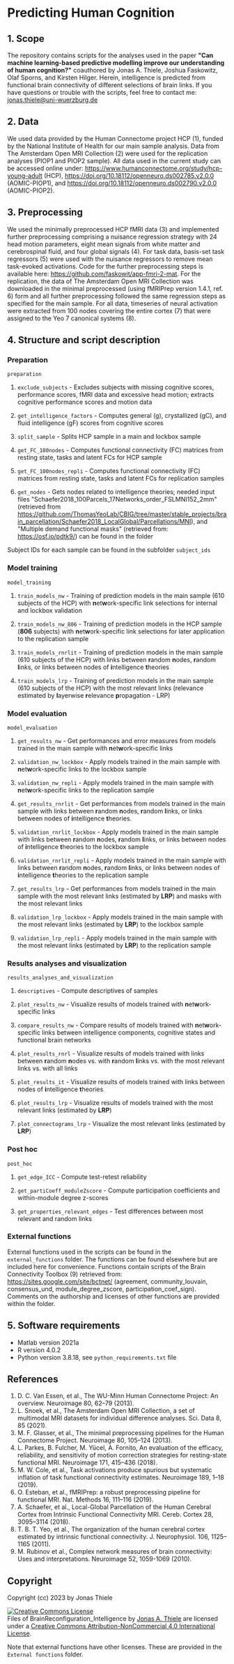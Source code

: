# Predicting Human Cognition

## 1. Scope
The repository contains scripts for the analyses used in the paper **"Can machine learning-based predictive modelling improve our understanding of human cognition?"** coauthored by Jonas A. Thiele, Joshua Faskowitz, Olaf Sporns, and Kirsten Hilger. Herein, intelligence is predicted from functional brain connectivity of different selections of brain links. If you have questions or trouble with the scripts, feel free to contact me: jonas.thiele@uni-wuerzburg.de
## 2. Data
We used data provided by the Human Connectome project HCP (1), funded by the National Institute of Health for our main sample analysis. Data from The Amsterdam Open MRI Collection (2) were used for the replication analyses (PIOP1 and PIOP2 sample).
All data used in the current study can be accessed online under: https://www.humanconnectome.org/study/hcp-young-adult (HCP), https://doi.org/10.18112/openneuro.ds002785.v2.0.0 (AOMIC-PIOP1), and https://doi.org/10.18112/openneuro.ds002790.v2.0.0 (AOMIC-PIOP2).
## 3. Preprocessing
We used the minimally preprocessed HCP fMRI data (3) and implemented further preprocessing comprising a nuisance regression strategy with 24 head motion parameters, eight mean signals from white matter and cerebrospinal fluid, and four global signals (4). For task data, basis-set task regressors (5) were used with the nuisance regressors to remove mean task-evoked activations.
Code for the further preprocessing steps is available here: https://github.com/faskowit/app-fmri-2-mat.
For the replication, the data of The Amsterdam Open MRI Collection was downloaded in the minimal preprocessed (using fMRIPrep version 1.4.1, ref. 6) form and all further preprocessing followed the same regression steps as specified for the main sample. For all data, timeseries of neural activation were extracted from 100 nodes covering the entire cortex (7) that were assigned to the Yeo 7 canonical systems (8).
## 4. Structure and script description
### Preparation 
`preparation`

1.	`exclude_subjects` - Excludes subjects with missing cognitive scores, performance scores, fMRI data and excessive head motion; extracts cognitive performance scores and motion data
  
  
2.	`get_intelligence_factors` - Computes general (g), crystallized (gC), and fluid intelligence (gF) scores from cognitive scores
  
  
3.	`split_sample` - Splits HCP sample in a main and lockbox sample
  
 
4.	`get_FC_100nodes` - Computes functional connectivity (FC) matrices from resting state, tasks and latent FCs for HCP sample


5.	`get_FC_100nodes_repli` - Computes functional connectivity (FC) matrices from resting state, tasks and latent FCs for replication samples

  
6.	`get_nodes` - Gets nodes related to intelligence theories; needed input files "Schaefer2018_100Parcels_17Networks_order_FSLMNI152_2mm" (retrieved from https://github.com/ThomasYeoLab/CBIG/tree/master/stable_projects/brain_parcellation/Schaefer2018_LocalGlobal/Parcellations/MNI), and "Multiple demand functional masks" (retrieved from: https://osf.io/pdtk9/) can be found in the folder


Subject IDs for each sample can be found in the subfolder `subject_ids`

### Model training
`model_training`

1.	`train_models_nw` - Training of prediction models in the main sample (610 subjects of the HCP) with **n**et**w**ork-specific link selections for internal and lockbox validation 


2.	`train_models_nw_806`  - Training of prediction models in the HCP sample (**806** subjects) with **n**et**w**ork-specific link selections for later application to the replication sample 


3.	`train_models_rnrlit` - Training of prediction models in the main sample (610 subjects of the HCP) with links between **r**andom **n**odes, **r**andom **l**inks, or links between nodes of **i**ntelligence **t**heories


4.	`train_models_lrp` - Training of prediction models in the main sample (610 subjects of the HCP) with the most relevant links (relevance estimated by **l**ayerwise **r**elevance **p**ropagation - LRP)


### Model evaluation
`model_evaluation`

1.	`get_results_nw` - Get performances and error measures from models trained in the main sample with **n**et**w**ork-specific links

  
2. `validation_nw_lockbox` - Apply models trained in the main sample with **n**et**w**ork-specific links to the lockbox sample


3. `validation_nw_repli` - Apply models trained in the main sample with **n**et**w**ork-specific links to the replication sample


4. `get_results_rnrlit` - Get performances from models trained in the main sample with links between **r**andom **n**odes, **r**andom **l**inks, or links between nodes of **i**ntelligence **t**heories.
  
  
5. `validation_rnrlit_lockbox` - Apply models trained in the main sample with links between **r**andom **n**odes, **r**andom **l**inks, or links between nodes of **i**ntelligence **t**heories to the lockbox sample

   
6.	`validation_rnrlit_repli` - Apply models trained in the main sample with links between **r**andom **n**odes, **r**andom **l**inks, or links between nodes of **i**ntelligence **t**heories to the replication sample


7.	`get_results_lrp` - Get performances from models trained in the main sample with the most relevant links (estimated by **LRP**) and masks with the most relevant links


8.	`validation_lrp_lockbox` - Apply models trained in the main sample with the most relevant links (estimated by **LRP**) to the lockbox sample


9.	`validation_lrp_repli` - Apply models trained in the main sample with the most relevant links (estimated by **LRP**) to the replication sample

### Results analyses and visualization
`results_analyses_and_visualization`

1.	`descriptives` - Compute descriptives of samples

  
2.	`plot_results_nw` - Visualize results of models trained with **n**et**w**ork-specific links

   
4.	`compare_results_nw` - Compare results of models trained with **n**et**w**ork-specific links between intelligence components, cognitive states and functional brain networks

   
6.	`plot_results_rnrl` - Visualize results of models trained with links between **r**andom **n**odes vs. with **r**andom **l**inks vs. with the most relevant links vs. with all links

   
8.	`plot_results_it` - Visualize results of models trained with links between nodes of **i**ntelligence **t**heories

   
10.	`plot_results_lrp` - Visualize results of models trained with the most relevant links (estimated by **LRP**)

    
12.	`plot_connectograms_lrp` - Visualize the most relevant links (estimated by **LRP**)

### Post hoc
`post_hoc`

1.	`get_edge_ICC` - Compute test-retest reliability

   
2.	`get_partiCoeff_moduleZscore` - Compute participation coefficients and within-module degree z-scores

   
3.	`get_properties_relevant_edges` - Test differences between most relevant and random links


### External functions 

External functions used in the scripts can be found in the `external_functions` folder. The functions can be found elsewhere but are included here for convenience. Functions contain scripts of the Brain Connectivity Toolbox (9) retrieved from: https://sites.google.com/site/bctnet/ (agreement, community_louvain, consensus_und, module_degree_zscore, participation_coef_sign). Comments on the authorship and licenses of other functions are provided within the folder.

## 5. Software requirements
-	Matlab version 2021a
-	R version 4.0.2
- Python version 3.8.18, see `python_requirements.txt` file

## References
1.	D. C. Van Essen, et al., The WU-Minn Human Connectome Project: An overview. Neuroimage 80, 62–79 (2013).
2.	L. Snoek, et al., The Amsterdam Open MRI Collection, a set of multimodal MRI datasets for individual difference analyses. Sci. Data 8, 85 (2021).
3.	M. F. Glasser, et al., The minimal preprocessing pipelines for the Human Connectome Project. Neuroimage 80, 105–124 (2013).
4.	L. Parkes, B. Fulcher, M. Yücel, A. Fornito, An evaluation of the efficacy, reliability, and sensitivity of motion correction strategies for resting-state functional MRI. Neuroimage 171, 415–436 (2018).
5.	M. W. Cole, et al., Task activations produce spurious but systematic inflation of task functional connectivity estimates. Neuroimage 189, 1–18 (2019).
6.	O. Esteban, et al., fMRIPrep: a robust preprocessing pipeline for functional MRI. Nat. Methods 16, 111–116 (2019).
7.	A. Schaefer, et al., Local-Global Parcellation of the Human Cerebral Cortex from Intrinsic Functional Connectivity MRI. Cereb. Cortex 28, 3095–3114 (2018).
8.  T. B. T. Yeo, et al., The organization of the human cerebral cortex estimated by intrinsic functional connectivity. J. Neurophysiol. 106, 1125–1165 (2011).
9.  M. Rubinov et al., Complex network measures of brain connectivity: Uses and interpretations. Neuroimage 52, 1059-1069 (2010). 

## Copyright
Copyright (cc) 2023 by Jonas Thiele

<a rel="license" href="http://creativecommons.org/licenses/by-nc/4.0/"><img alt="Creative Commons License" style="border-width:0" src="https://i.creativecommons.org/l/by-nc/4.0/88x31.png" /></a><br /><span xmlns:dct="http://purl.org/dc/terms/" property="dct:title">Files of BrainReconfiguration_Intelligence</span> by <a xmlns:cc="http://creativecommons.org/ns#" href="https://github.com/jonasAthiele/BrainReconfiguration_Intelligence" property="cc:attributionName" rel="cc:attributionURL">Jonas A. Thiele</a> are licensed under a <a rel="license" href="http://creativecommons.org/licenses/by-nc/4.0/">Creative Commons Attribution-NonCommercial 4.0 International License</a>.

Note that external functions have other licenses. These are provided in the `External functions` folder.
